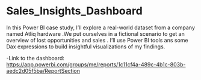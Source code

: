 # Sales_Insights_Dashboard

In this Power BI case study, I’ll explore a real-world  dataset from a  company named Atliq hardware .We put ourselves in a fictional scenario to get an overview of lost opportunities and sales .
I’ll use Power BI tools ans some Dax expressions  to build insightful visualizations of my findings. 

-Link to the dashboard:
https://app.powerbi.com/groups/me/reports/1c11cf4a-489c-4b1c-803b-aedc2d05f5ba/ReportSection
